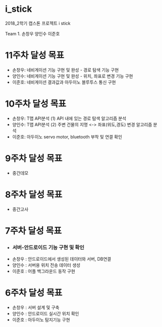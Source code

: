 # i_stick
2018_2학기 캡스톤 프로젝트 i stick

Team 1. 손창우 양인수 이준호
<h1>11주차 달성 목표</h1>
    <ul>
        <li>손창우: 네비게이션 기능 구현 및 완성 - 경로 탐색 기능 구현</li>
        <li>양인수: 네비게이션 기능 구현 및 완성 - 위치, 좌표로 변경 기능 구현</li>
        <li>이준호: 네비게이션 결과값과 아두이노 블루투스 통신 구현</li>
    </ul>

<h1>10주차 달성 목표</h1>
    <ul>
        <li>손창우: T맵 API분석 (1) API 내에 있는 경로 탐색 알고리즘 분석</li>
        <li>양인수: T맵 API분석 (2) 주변 건물의 지명 <-> 좌표(위도,경도) 변경 알고리즘 분석</li>
        <li>이준호: 아두이노 servo motor, bluetooth 부착 및 연결 확인</li>
    </ul>

<h1>9주차 달성 목표</h1>
    <ul>
        <li>중간데모</li>
    </ul>

<h1>8주차 달성 목표</h1>
    <ul>
        <li>중간고사</li>
    </ul>

<h1> 7주차 달성 목표 </h1>
    <ul>
        <li><h3>서버-안드로이드 기능 구현 및 확인</h3></li>
        <li>손창우 : 안드로이드에서 생성된 데이터와 서버, DB연결</li>
        <li>양인수 : 서버용 위치 전송 데이터 생성</li>
        <li>이준호 : 어플 백그라운드 동작 구현</li>
    </ul>   

<h1> 6주차 달성 목표 </h1>
    <ul>
        <li>손창우 : 서버 설계 및 구축</li>
        <li>양인수 : 안드로이드 실시간 위치 확인</li> 
        <li>이준호 : 아두이노 탐지기능 구현</li>
    </ul>
